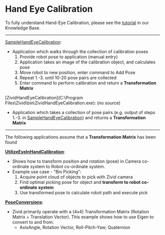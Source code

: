 # Hand Eye Calibration

To fully understand Hand-Eye Calibration, please see the [tutorial](https://zivid.atlassian.net/wiki/spaces/ZividKB/pages/72450049) in our Knowledge Base.

-----------------

[SampleHandEyeCalibration]([SampleHandEyeCalibration-url]):

* Application which walks through the collection of calibration poses
   1. Provide robot pose to application (manual entry)
   2. Application takes an image of the calibration object, and calculates pose
   3. Move robot to new position, enter command to Add Pose
   4. Repeat 1.-3. until 10-20 pose pairs are collected
   5. Enter command to perform calibration and return a **Transformation Matrix**

[ZividHandEyeCalibration](C:\Program Files\Zivid\bin\ZividHandEyeCalibration.exe): (no source)

* Application which takes a collection of pose pairs (e.g. output of steps 1.-3. in [SampleHandEyeCalibration]([SampleHandEyeCalibration-url])) and returns a **Transformation Matrix**

-----------------
The following applications assume that a **Transformation Matrix** has been found

[**UtilizeEyeInHandCalibration**]([UtilizeEyeInHandCalibration-url]):

* Shows how to transform position and rotation (pose) in Camera co-ordinate system to Robot co-ordinate system.
* Example use case - "Bin Picking":
   1. Acquire point cloud of objects to pick with Zivid camera
   2. Find optimal picking pose for object and **transform to robot co-ordinate system**
   3. Use transformed pose to calculate robot path and execute pick

[**PoseConversions**]([PoseConversions-url]):

* Zivid primarily operate with a (4x4) Transformation Matrix (Rotation Matrix + Translation Vector). This example shows how to use Eigen to convert to and from:
  * AxisAngle, Rotation Vector, Roll-Pitch-Yaw, Quaternion

[SampleHandEyeCalibration-url]: https://www.zivid.com/hubfs/softwarefiles/releases/1.6.0+7a245bbe-26/doc/cpp/zivid_sample_code.html#autotoc_md10
[UtilizeEyeInHandCalibration-url]: https://github.com/zivid/cpp-extra-samples/blob/master/Applications/Advanced/HandEyeCalibration/UtilizeEyeInHandCalibration/UtilizeEyeInHandCalibration.cpp
[PoseConversions-url]: https://github.com/zivid/cpp-extra-samples/blob/master/Applications/Advanced/HandEyeCalibration/PoseConversions/PoseConversions.cpp